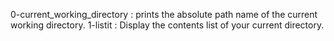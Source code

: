 0-current_working_directory : prints the absolute path name of the current working directory.
1-listit : Display the contents list of your current directory.
